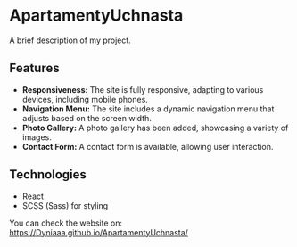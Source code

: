 # ApartamentyUchnasta

A brief description of my project.

## Features

- **Responsiveness:** The site is fully responsive, adapting to various devices, including mobile phones.
- **Navigation Menu:** The site includes a dynamic navigation menu that adjusts based on the screen width.
- **Photo Gallery:** A photo gallery has been added, showcasing a variety of images.
- **Contact Form:** A contact form is available, allowing user interaction.

## Technologies

- React
- SCSS (Sass) for styling

You can check the website on: https://Dyniaaa.github.io/ApartamentyUchnasta/